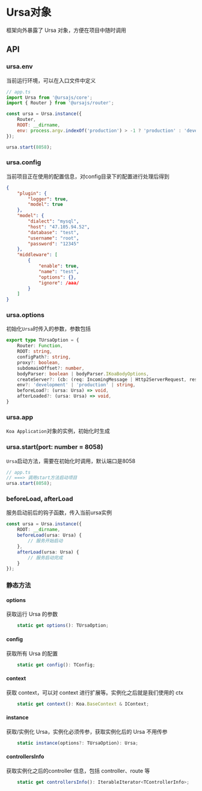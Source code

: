 # Ursa对象

框架向外暴露了 Ursa 对象，方便在项目中随时调用

## API

### ursa.env

当前运行环境，可以在入口文件中定义

```javascript
// app.ts
import Ursa from '@ursajs/core';
import { Router } from '@ursajs/router';

const ursa = Ursa.instance({
    Router,
    ROOT: __dirname,
    env: process.argv.indexOf('production') > -1 ? 'production' : 'development',
});

ursa.start(8058);
```

### ursa.config

当前项目正在使用的配置信息，对config目录下的配置进行处理后得到

```json
{
    "plugin": {
        "logger": true,
        "model": true
    },
    "model": {
        "dialect": "mysql",
        "host": "47.105.94.52",
        "database": "test",
        "username": "root",
        "password": "12345"
    },
    "middleware": [
        {
            "enable": true, 
            "name": "test", 
            "options": {}, 
            "ignore": /aaa/
        }
    ]
}

```

### ursa.options

初始化`Ursa`时传入的参数，参数包括

```typescript
export type TUrsaOption = {
    Router: Function,
    ROOT: string,
    configPath?: string,
    proxy?: boolean,
    subdomainOffset?: number,
    bodyParser: boolean | bodyParser.IKoaBodyOptions,
    createServer?: (cb: (req: IncomingMessage | Http2ServerRequest, res: ServerResponse | Http2ServerResponse) => void) => Server,
    env?: 'development' | 'production' | string,
    beforeLoad?: (ursa: Ursa) => void,
    afterLoaded?: (ursa: Ursa) => void,
}
```

### ursa.app

`Koa Application`对象的实例，初始化时生成

### ursa.start(port: number = 8058)

`Ursa`启动方法，需要在初始化时调用，默认端口是8058

```javascript
// app.ts
// ===> 调用start方法启动项目
ursa.start(8058);
```

### beforeLoad, afterLoad

服务启动前后的钩子函数，传入当前ursa实例

```ts
const ursa = Ursa.instance({
    ROOT: __dirname,
    beforeLoad(ursa: Ursa) {
        // 服务开始启动
    },
    afterLoad(ursa: Ursa) {
        // 服务启动完成
    }
});
```

### 静态方法

#### options
获取运行 Ursa 的参数
```js
    static get options(): TUrsaOption;
```

#### config
获取所有 Ursa 的配置
```js
    static get config(): TConfig;
```

#### context
获取 context，可以对 context 进行扩展等。实例化之后就是我们使用的 ctx
```js
    static get context(): Koa.BaseContext & IContext;
```

#### instance
获取/实例化 Ursa，实例化必须传参，获取实例化后的 Ursa 不用传参
```js
    static instance(options?: TUrsaOption): Ursa;
```

#### controllersInfo
获取实例化之后的controller 信息，包括 controller、route 等
```js
    static get controllersInfo(): IterableIterator<TControllerInfo>;
```
